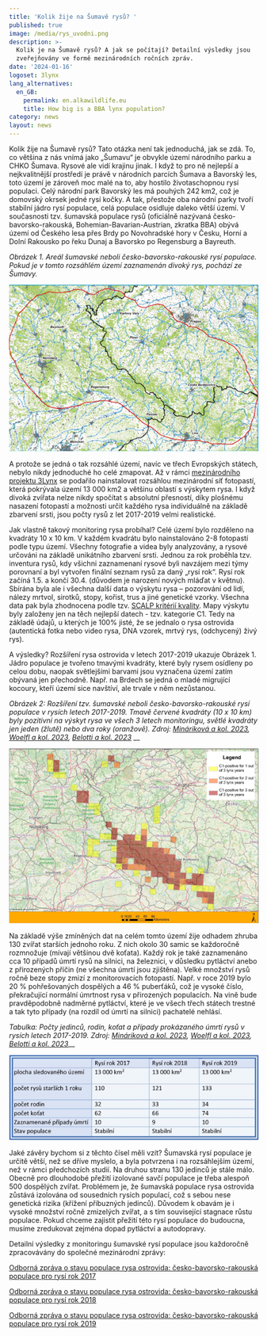 ```yaml
---
title: 'Kolik žije na Šumavě rysů? '
published: true
image: /media/rys_uvodni.png
description: >-
  Kolik je na Šumavě rysů? A jak se počítají? Detailní výsledky jsou
  zveřejňovány ve formě mezinárodních ročních zpráv. 
date: '2024-01-16'
logoset: 3lynx
lang_alternatives:
  en_GB:
    permalink: en.alkawildlife.eu
    title: How big is a BBA lynx population?
category: news
layout: news
---
```

Kolik žije na Šumavě rysů? Tato otázka není tak jednoduchá, jak se zdá. To, co většina z nás vnímá jako „Šumavu“ je obvykle území národního parku a CHKO Šumava. Rysové ale vidí krajinu jinak. I když to pro ně nejlepší a nejkvalitnější prostředí je právě v národních parcích Šumava a Bavorský les, toto území je zároveň moc malé na to, aby hostilo životaschopnou rysí populaci. Celý národní park Bavorský les má pouhých 242 km2, což je domovský okrsek jedné rysí kočky. A tak, přestože oba národní parky tvoří stabilní jádro rysí populace, celá populace osidluje daleko větší území. V současnosti tzv. šumavská populace rysů (oficiálně nazývaná česko-bavorsko-rakouská, Bohemian-Bavarian-Austrian, zkratka BBA) obývá území od Českého lesa přes Brdy po Novohradské hory v Česku, Horní a Dolní Rakousko po řeku Dunaj a Bavorsko po Regensburg a Bayreuth.



_Obrázek 1. Areál šumavské neboli česko-bavorsko-rakouské rysí populace. Pokud je v tomto rozsáhlém území zaznamenán divoký rys, pochází ze Šumavy._ 

![](/media/areal_bba.png)





A protože se jedná o tak rozsáhlé území, navíc ve třech Evropských státech, nebylo nikdy jednoduché ho celé zmapovat. Až v rámci [mezinárodního projektu 3Lynx](/projects/3lynx) se podařilo nainstalovat rozsáhlou mezinárodní síť fotopastí, která pokrývala území 13 000 km2 a většinu oblastí s výskytem rysa. I když divoká zvířata nelze nikdy spočítat s absolutní přesností, díky plošnému nasazení fotopastí a možnosti určit každého rysa individuálně na základě zbarvení srsti, jsou počty rysů z let 2017-2019 velmi realistické. 



Jak vlastně takový monitoring rysa probíhal? Celé území bylo rozděleno na kvadráty 10 x 10 km. V každém kvadrátu bylo nainstalováno 2-8 fotopastí podle typu území. Všechny fotografie a videa byly analyzovány, a rysové určováni na základě unikátního zbarvení srsti. Jednou za rok proběhla tzv. inventura rysů, kdy všichni zaznamenaní rysové byli navzájem mezi týmy porovnaní a byl vytvořen finální seznam rysů za daný „rysí rok“. Rysí rok začíná 1.5. a končí 30.4. (důvodem je narození nových mláďat v květnu). Sbírána byla ale i všechna další data o výskytu rysa – pozorování od lidí, nálezy mrtvol, sirotků, stopy, kořist, trus a jiné genetické vzorky. Všechna data pak byla zhodnocena podle tzv. [SCALP kritérií kvality](https://monitoring.selmy.cz/analyza-dat/scalp-kriteria/). Mapy výskytu byly založeny jen na těch nejlepší datech - tzv. kategorie C1. Tedy na základě údajů, u kterých je 100% jisté, že se jednalo o rysa ostrovida (autentická fotka nebo video rysa, DNA vzorek, mrtvý rys, (odchycený) živý rys).



A výsledky? Rozšíření rysa ostrovida v letech 2017-2019 ukazuje Obrázek 1. Jádro populace je tvořeno tmavými kvadráty, které byly rysem osídleny po celou dobu, naopak světlejšími barvami jsou vyznačena území zatím obývaná jen přechodně. Např. na Brdech se jedná o mladé migrující kocoury, kteří území sice navštíví, ale trvale v něm nezůstanou. 



_Obrázek 2: Rozšíření tzv. šumavské neboli česko-bavorsko-rakouské rysí populace v rysích letech 2017-2019. Tmavě červené kvadráty (10 x 10 km) byly pozitivní na výskyt rysa ve všech 3 letech monitoringu, světlé kvadráty jen jeden (žlutě) nebo dva roky (oranžově). Zdroj:_ [_Mináriková a kol. 2023_](/media/Report_monitoring_lynx_BBA_LY17.pdf)_,_ [_Woelfl a kol. 2023_](/media/Report_monitoring_lynx_BBA_LY18.pdf)_,_ [_Belotti a kol. 2023_](/media/Report_monitoring_lynx_BBA_LY19.pdf)
__





![](/media/mapa_rys_jc_2019.png)

Na základě výše zmíněných dat na celém tomto území žije odhadem zhruba 130 zvířat starších jednoho roku. Z nich okolo 30 samic se každoročně rozmnožuje (mívají většinou dvě koťata). Každý rok je také zaznamenáno cca 10 případů úmrtí rysů na silnici, na železnici, v důsledku pytláctví anebo z přirozených příčin (ne všechna úmrtí jsou zjištěna). Velké množství rysů ročně beze stopy zmizí z monitorovacích fotopastí. Např. v roce 2019 bylo 20 % pohřešovaných dospělých a 46 % puberťáků, což je vysoké číslo, překračující normální úmrtnost rysa v přirozených populacích. Na vině bude pravděpodobně nadměrné pytláctví, které je ve všech třech státech trestné a tak tyto případy (na rozdíl od úmrtí na silnici) pachatelé nehlásí. 



_Tabulka: Počty jedinců, rodin, koťat a případy prokázaného úmrtí rysů v rysích letech 2017-2019. Zdroj:_ [_Mináriková a kol. 2023_](/media/Report_monitoring_lynx_BBA_LY17.pdf)_,_ [_Woelfl a kol. 2023_](/media/Report_monitoring_lynx_BBA_LY18.pdf)_,_ [_Belotti a kol. 2023_](/media/Report_monitoring_lynx_BBA_LY19.pdf)__

![](/media/rys_populace_tabulka.jpg)

Jaké závěry bychom si z těchto čísel měli vzít? Šumavská rysí populace je určitě větší, než se dříve myslelo, a byla potvrzena i na rozsáhlejším území, než v rámci předchozích studií. Na druhou stranu 130 jedinců je stále málo. Obecně pro dlouhodobé přežití izolované savčí populace je třeba alespoň 500 dospělých zvířat. Problémem je, že šumavská populace rysa ostrovida zůstává izolována od sousedních rysích populací, což s sebou nese genetická rizika (křížení příbuzných jedinců). Důvodem k obavám je i vysoké množství ročně zmizelých zvířat, a s tím související stagnace růstu populace. Pokud chceme zajistit přežití této rysí populace do budoucna, musíme zredukovat zejména dopad pytláctví a autodopravy. 



Detailní výsledky z monitoringu šumavské rysí populace jsou každoročně zpracovávány do společné mezinárodní zprávy:



[Odborná zpráva o stavu populace rysa ostrovida: česko-bavorsko-rakouská populace pro rysí rok 2017](/media/Report_monitoring_lynx_BBA_LY17.pdf)



[Odborná zpráva o stavu populace rysa ostrovida: česko-bavorsko-rakouská populace pro rysí rok 2018](/media/Report_monitoring_lynx_BBA_LY18.pdf)



[Odborná zpráva o stavu populace rysa ostrovida: česko-bavorsko-rakouská populace pro rysí rok 2019](/media/Report_monitoring_lynx_BBA_LY19.pdf)
